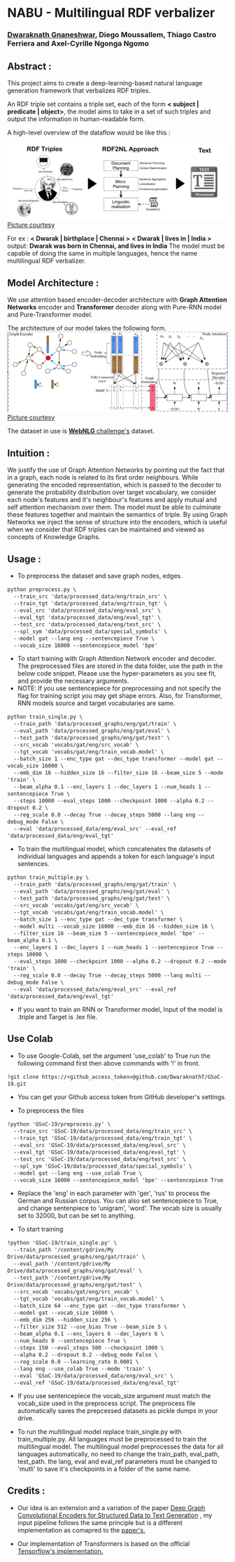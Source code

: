 # NABU - Multilingual RDF verbalizer
### [Dwaraknath Gnaneshwar](https://github.com/DwaraknathT), Diego Moussallem, Thiago Castro Ferriera and Axel-Cyrille Ngonga Ngomo 

## Abstract :

This project aims to create a deep-learning-based natural language generation framework that verbalizes RDF triples.

An RDF triple set contains a triple set, each of the form **< subject | predicate | object>**, the model aims to take in a set of such triples and output the information in human-readable form.

A high-level overview of the dataflow would be like this :

![Image](assets/rdf2nl.png)
[Picture courtesy](https://blog.dbpedia.org/2019/08/08/rdf2nl-generating-texts-from-rdf-data)



For ex :
**< Dwarak | birthplace | Chennai >** **< Dwarak | lives in | India >**
output:
**Dwarak was born in Chennai, and lives in India**
The model must be capable of doing the same in multiple languages, hence the name multilingual RDF verbalizer.

## Model Architecture :
We use attention based encoder-decoder architecture with **Graph Attention Networks** encoder and **Transformer** decoder along with Pure-RNN model and Pure-Transformer model.

The architecture of our model takes the following form.
![Architecture](assets/architecture.jpg)
[Picture courtesy](https://arxiv.org/pdf/1804.00823.pdf)

The dataset in use is [**WebNLG** challenge's](http://webnlg.loria.fr/pages/challenge.html) dataset.

## Intuition :
We justify the use of Graph Attention Networks by pointing out the fact that in a graph, each node is related to its first order neighbours. While generating the encoded representation, which is passed to the decoder to generate the probability distribution over target vocabulary, we consider each node's features and it's neighbour's features and apply mutual and self attention mechanism over them. The model must be able to culminate these features together and maintain the semantics of triple. By using Graph Networks we inject the sense of structure into the encoders, which is useful when we consider that RDF triples can be maintained and viewed as concepts of Knowledge Graphs.

## Usage :

 - To preprocess the dataset and save graph nodes, edges.

```
python preprocess.py \
  --train_src 'data/processed_data/eng/train_src' \
  --train_tgt 'data/processed_data/eng/train_tgt' \
  --eval_src 'data/processed_data/eng/eval_src' \
  --eval_tgt 'data/processed_data/eng/eval_tgt' \
  --test_src 'data/processed_data/eng/test_src' \
  --spl_sym 'data/processed_data/special_symbols' \
  --model gat --lang eng --sentencepiece True \
  --vocab_size 16000 --sentencepiece_model 'bpe'
```
- To start training with Graph Attention Network encoder and decoder. The preprocessed files are stored in the data folder, use the path in the below code snippet. Please use the hyper-parameters as you see fit, and provide the necessary arguments.
- NOTE: If you use sentencepiece for preprocessing and not specify the flag for training script you may get shape errors. Also, for Transformer, RNN models source and target vocabularies are same.
```
python train_single.py \
  --train_path 'data/processed_graphs/eng/gat/train' \
  --eval_path 'data/processed_graphs/eng/gat/eval' \
  --test_path 'data/processed_graphs/eng/gat/test' \
  --src_vocab 'vocabs/gat/eng/src_vocab' \
  --tgt_vocab 'vocabs/gat/eng/train_vocab.model' \
  --batch_size 1 --enc_type gat --dec_type transformer --model gat --vocab_size 16000 \
  --emb_dim 16 --hidden_size 16 --filter_size 16 --beam_size 5 --mode 'train' \
  --beam_alpha 0.1 --enc_layers 1 --dec_layers 1 --num_heads 1 --sentencepiece True \
  --steps 10000 --eval_steps 1000 --checkpoint 1000 --alpha 0.2 --dropout 0.2 \
  --reg_scale 0.0 --decay True --decay_steps 5000 --lang eng --debug_mode False \
  --eval 'data/processed_data/eng/eval_src' --eval_ref 'data/processed_data/eng/eval_tgt'

```
- To train the multilingual model, which concatenates the datasets of individual languages and appends a token for each language's input sentences.
```
python train_multiple.py \
  --train_path 'data/processed_graphs/eng/gat/train' \
  --eval_path 'data/processed_graphs/eng/gat/eval' \
  --test_path 'data/processed_graphs/eng/gat/test' \
  --src_vocab 'vocabs/gat/eng/src_vocab' \
  --tgt_vocab 'vocabs/gat/eng/train_vocab.model' \
  --batch_size 1 --enc_type gat --dec_type transformer \
  --model multi --vocab_size 16000 --emb_dim 16 --hidden_size 16 \
  --filter_size 16 --beam_size 5 --sentencepiece_model 'bpe' --beam_alpha 0.1 \
  --enc_layers 1 --dec_layers 1 --num_heads 1 --sentencepiece True --steps 10000 \
  --eval_steps 1000 --checkpoint 1000 --alpha 0.2 --dropout 0.2 --mode 'train' \
  --reg_scale 0.0 --decay True --decay_steps 5000 --lang multi --debug_mode False \
  --eval 'data/processed_data/eng/eval_src' --eval_ref 'data/processed_data/eng/eval_tgt'

```

- If you want to train an RNN or Transformer model, Input of the model is .triple and Target is .lex file.

## Use Colab
- To use Google-Colab, set the argument 'use_colab' to True run the following command first then above commands with '!' in front.
```
!git clone https://<github_access_token>@github.com/DwaraknathT/GSoC-19.git
```

- You can get your Github access token from GitHub developer's settings.


- To preprocess the files
```
!python 'GSoC-19/preprocess.py' \
  --train_src 'GSoC-19/data/processed_data/eng/train_src' \
  --train_tgt 'GSoC-19/data/processed_data/eng/train_tgt' \
  --eval_src 'GSoC-19/data/processed_data/eng/eval_src' \
  --eval_tgt 'GSoC-19/data/processed_data/eng/eval_tgt' \
  --test_src 'GSoC-19/data/processed_data/eng/test_src' \
  --spl_sym 'GSoC-19/data/processed_data/special_symbols' \
  --model gat --lang eng --use_colab True \
  --vocab_size 16000 --sentencepiece_model 'bpe' --sentencepiece True

```
- Replace the 'eng' in each parameter with 'ger', 'rus' to process the German and Russian corpus. You can also set sentencepiece to True, and change sentenpiece to 'unigram', 'word'. The vocab size is usually set to 32000, but can be set to anything.

- To start training
```
!python 'GSoC-19/train_single.py' \
  --train_path '/content/gdrive/My Drive/data/processed_graphs/eng/gat/train' \
  --eval_path '/content/gdrive/My Drive/data/processed_graphs/eng/gat/eval' \
  --test_path '/content/gdrive/My Drive/data/processed_graphs/eng/gat/test' \
  --src_vocab 'vocabs/gat/eng/src_vocab' \
  --tgt_vocab 'vocabs/gat/eng/train_vocab.model' \
  --batch_size 64 --enc_type gat --dec_type transformer \
  --model gat --vocab_size 16000 \
  --emb_dim 256 --hidden_size 256 \
  --filter_size 512 --use_bias True --beam_size 5 \
  --beam_alpha 0.1 --enc_layers 6 --dec_layers 6 \
  --num_heads 8 --sentencepiece True \
  --steps 150 --eval_steps 500 --checkpoint 1000 \
  --alpha 0.2 --dropout 0.2 --debug_mode False \
  --reg_scale 0.0 --learning_rate 0.0001 \
  --lang eng --use_colab True --mode 'train' \
  --eval 'GSoC-19/data/processed_data/eng/eval_src' \
  --eval_ref 'GSoC-19/data/processed_data/eng/eval_tgt'
```
- If you use sentencepiece the vocab_size argument must match the vocab_size used in the preprocess script. The preprocess file automatically saves the prepcessed datasets as pickle dumps in your drive.

- To run the multilingual model replace train_single.py with train_multiple.py. All languages must be preprocessed to train the multilingual model. The multilingual model preprocesses the data for all languages automatically, no need to change the train_path, eval_path, test_path. the lang, eval and eval_ref parameters must be changed to 'mutli' to save it's checkpoints in a folder of the same name.

## Credits :
- Our idea is an extension and a variation of the paper [Deep Graph Convolutional Encoders for
Structured Data to Text Generation](https://arxiv.org/pdf/1810.09995.pdf) , my input pipeline follows the same principle but is a different implementation as comapred to the [paper's.](https://github.com/diegma/graph-2-text)

- Our implementation of Transformers is based on the official [Tensorflow's implementation.](https://github.com/tensorflow/models/tree/master/official/transformer) 
